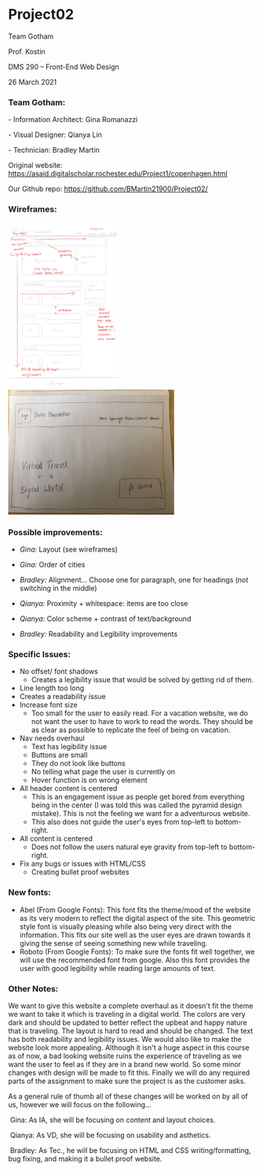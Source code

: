 # Project02

Team Gotham

Prof. Kostin

DMS 290 – Front-End Web Design

26 March 2021

  

### Team Gotham:

\-     Information Architect: Gina Romanazzi

\-     Visual Designer: Qianya Lin

\-     Technician: Bradley Martin

 

Original website: https://asaid.digitalscholar.rochester.edu/Project1/copenhagen.html

Our Github repo: https://github.com/BMartin21900/Project02/

 

### Wireframes:

<img src="https://github.com/BMartin21900/Project02/blob/main/F-Layout.png?raw=true" alt="F-Layout.png" style="zoom: 33%;" />



 <img src="https://github.com/BMartin21900/Project02/blob/main/Z-Layout.jpg?raw=true" alt="Z-Layout.jpg" style="zoom:33%;" />

### Possible improvements:

- *Gina:* Layout (see wireframes)

- *Gina:* Order of cities

- *Bradley:* Alignment... Choose one for paragraph, one for headings (not switching in the middle)

- *Qianya:* Proximity + whitespace: items are too close

- *Qianya:* Color scheme + contrast of text/background 

- *Bradley:* Readability and Legibility improvements

### Specific Issues:

- No offset/ font shadows
  - Creates a legibility issue that would be solved by getting rid of them.
-  Line length too long
  - Creates a readability issue
- Increase font size
  - Too small for the user to easily read. For a vacation website, we do not want the user to have to work to read the words. They should be as clear as possible to replicate the feel of being on vacation.
- Nav needs overhaul
  - Text has legibility issue
  - Buttons are small
  - They do not look like buttons
  - No telling what page the user is currently on
  - Hover function is on wrong element
- All header content is centered
  - This is an engagement issue as people get bored from everything being in the center (I was told this was called the pyramid design mistake). This is not the feeling we want for a adventurous website.
  - This also does not guide the user's eyes from top-left to bottom-right.
- All content is centered
  - Does not follow the users natural eye gravity from top-left to bottom-right.
- Fix any bugs or issues with HTML/CSS
  - Creating bullet proof websites

 

### New fonts:

- Abel (From Google Fonts): This font fits the theme/mood of the website as its very modern to reflect the digital aspect of the site. This geometric style font is visually pleasing while also being very direct with the information. This fits our site well as the user eyes are drawn towards it giving the sense of seeing something new while traveling.
- Roboto (From Google Fonts): To make sure the fonts fit well together, we will use the recommended font from google. Also this font provides the user with good legibility while reading large amounts of text.



### Other Notes:

We want to give this website a complete overhaul as it doesn't fit the theme we want to take it which is traveling in a digital world. The colors are very dark and should be updated to better reflect the upbeat and happy nature that is traveling. The layout is hard to read and should be changed. The text has both readability and legibility issues. We would also like to make the website look more appealing. Although it isn't a huge aspect in this course as of now, a bad looking website ruins the experience of traveling as we want the user to feel as if they are in a brand new world. So some minor changes with design will be made to fit this. Finally we will do any required parts of the assignment to make sure the project is as the customer asks.

As a general rule of thumb all of these changes will be worked on by all of us, however we will focus on the following...

​	Gina: As IA, she will be focusing on content and layout choices. 

​	Qianya: As VD, she will be focusing on usability and asthetics.

​	Bradley: As Tec., he will be focusing on HTML and CSS writing/formatting, bug fixing, and making it a bullet proof website.
